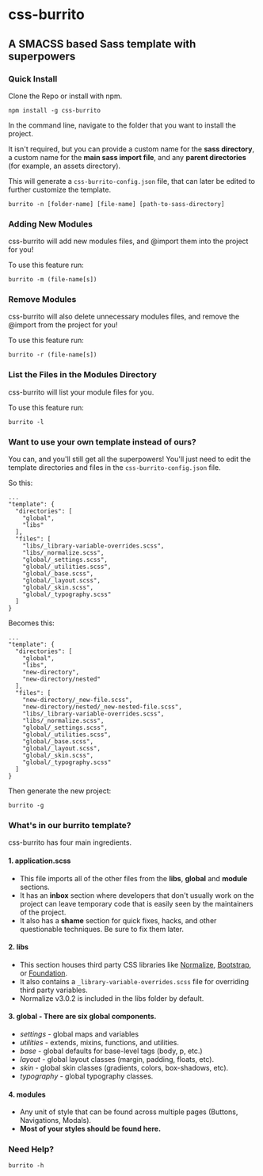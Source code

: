 # **css-burrito**
## **A SMACSS based Sass template with superpowers**

### Quick Install

Clone the Repo or install with npm.

```
npm install -g css-burrito
```

In the command line, navigate to the folder that you want to install the project.

It isn't required, but you can provide a custom name for the **sass directory**, a custom name for the **main sass import file**, and any **parent directories** (for example, an assets directory).

This will generate a ```css-burrito-config.json``` file, that can later be edited to further customize the template.

```
burrito -n [folder-name] [file-name] [path-to-sass-directory]
```

### Adding New Modules
css-burrito will add new modules files, and @import them into the project for you!

To use this feature run:

```
burrito -m (file-name[s])
```

### Remove Modules
css-burrito will also delete unnecessary modules files, and remove the @import from the project for you!

To use this feature run:

```
burrito -r (file-name[s])
```

### List the Files in the Modules Directory
css-burrito will list your module files for you.

To use this feature run:

```
burrito -l
```

### Want to use your own template instead of ours?

You can, and you'll still get all the superpowers!  You'll just need to edit the template directories and files in the ``` css-burrito-config.json ``` file.

So this:
```
...
"template": {
  "directories": [
    "global",
    "libs"
  ],
  "files": [
    "libs/_library-variable-overrides.scss",
    "libs/_normalize.scss",
    "global/_settings.scss",
    "global/_utilities.scss",
    "global/_base.scss",
    "global/_layout.scss",
    "global/_skin.scss",
    "global/_typography.scss"
  ]
}
```

Becomes this:
```
...
"template": {
  "directories": [
    "global",
    "libs",
    "new-directory",
    "new-directory/nested"
  ],
  "files": [
    "new-directory/_new-file.scss",
    "new-directory/nested/_new-nested-file.scss",
    "libs/_library-variable-overrides.scss",
    "libs/_normalize.scss",
    "global/_settings.scss",
    "global/_utilities.scss",
    "global/_base.scss",
    "global/_layout.scss",
    "global/_skin.scss",
    "global/_typography.scss"
  ]
}
```

Then generate the new project:

```
burrito -g
```

### What's in our burrito template?

css-burrito has four main ingredients.
#### **1.  application.scss**
* This file imports all of the other files from the **libs**, **global** and **module** sections.
* It has an **inbox** section where developers that don't usually work on the project can leave temporary code that is easily seen by the maintainers of the project.
* It also has a **shame** section for quick fixes, hacks, and other questionable techniques.  Be sure to fix them later.

#### **2.  libs**
* This section houses third party CSS libraries like [Normalize](http://necolas.github.io/normalize.css/), [Bootstrap](http://getbootstrap.com/), or [Foundation](http://foundation.zurb.com/).
* It also contains a ```_library-variable-overrides.scss``` file for overriding third party variables.
* Normalize v3.0.2 is included in the libs folder by default.

#### **3.  global** -  There are six global components.
* _settings_ - global maps and variables
* _utilities_ - extends, mixins, functions, and utilities.
* _base_ - global defaults for base-level tags (body, p, etc.)
* _layout_ - global layout classes (margin, padding, floats, etc).
* _skin_ - global skin classes (gradients, colors, box-shadows, etc).
* _typography_ - global typography classes.

#### **4.  modules**
* Any unit of style that can be found across multiple pages (Buttons, Navigations, Modals).
* **Most of your styles should be found here.**

### Need Help?

```
burrito -h
```
